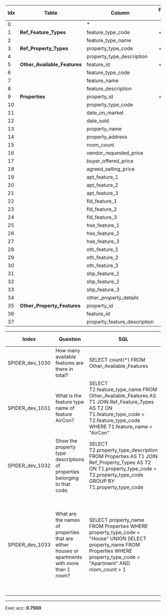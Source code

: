  | Idx | Table      | Column | Primary Key | Foreign Key | 
 | ----------- | ----------- | ----------- | ----------- | ----------- | 
  | 0 |  | * |   |   | 
 | 1 | **Ref_Feature_Types** | feature_type_code | + |   | 
 | 2 |   | feature_type_name |   |   | 
 | 3 | **Ref_Property_Types** | property_type_code | + |   | 
 | 4 |   | property_type_description |   |   | 
 | 5 | **Other_Available_Features** | feature_id | + |   | 
 | 6 |   | feature_type_code |   | --> 1 | 
 | 7 |   | feature_name |   |   | 
 | 8 |   | feature_description |   |   | 
 | 9 | **Properties** | property_id | + |   | 
 | 10 |   | property_type_code |   | --> 3 | 
 | 11 |   | date_on_market |   |   | 
 | 12 |   | date_sold |   |   | 
 | 13 |   | property_name |   |   | 
 | 14 |   | property_address |   |   | 
 | 15 |   | room_count |   |   | 
 | 16 |   | vendor_requested_price |   |   | 
 | 17 |   | buyer_offered_price |   |   | 
 | 18 |   | agreed_selling_price |   |   | 
 | 19 |   | apt_feature_1 |   |   | 
 | 20 |   | apt_feature_2 |   |   | 
 | 21 |   | apt_feature_3 |   |   | 
 | 22 |   | fld_feature_1 |   |   | 
 | 23 |   | fld_feature_2 |   |   | 
 | 24 |   | fld_feature_3 |   |   | 
 | 25 |   | hse_feature_1 |   |   | 
 | 26 |   | hse_feature_2 |   |   | 
 | 27 |   | hse_feature_3 |   |   | 
 | 28 |   | oth_feature_1 |   |   | 
 | 29 |   | oth_feature_2 |   |   | 
 | 30 |   | oth_feature_3 |   |   | 
 | 31 |   | shp_feature_1 |   |   | 
 | 32 |   | shp_feature_2 |   |   | 
 | 33 |   | shp_feature_3 |   |   | 
 | 34 |   | other_property_details |   |   | 
 | 35 | **Other_Property_Features** | property_id |   | --> 9 | 
 | 36 |   | feature_id |   | --> 5 | 
 | 37 |   | property_feature_description |   |   | 
 
  | Index | Question  | SQL | gold QDMR | pred QDMR | Exec | SQL hardness |
  | ----------- | ----------- | ----------- |  ----------- | ----------- | ----------- | ----------- | 
 | SPIDER_dev_1030 | How many available features are there in total? | SELECT count(*) FROM Other_Available_Features |  | 1. SELECT[tbl:​Other_Available_Features] <br>2. COMPARATIVE[#1, #1, None] <br>3. AGGREGATE[count, #2] <br> | + | easy | 
  | SPIDER_dev_1031 | What is the feature type name of feature AirCon? | SELECT T2.feature_type_name FROM Other_Available_Features AS T1 JOIN Ref_Feature_Types AS T2 ON T1.feature_type_code  =  T2.feature_type_code WHERE T1.feature_name  =  "AirCon" |  | 1. SELECT[val:​Other_Available_Features:​feature_name:​AirCon] <br>2. PROJECT[col:​Ref_Feature_Types:​feature_type_name, #1] <br> | + | medium | 
  | SPIDER_dev_1032 | Show the property type descriptions of properties belonging to that code. | SELECT T2.property_type_description FROM Properties AS T1 JOIN Ref_Property_Types AS T2 ON T1.property_type_code  =  T2.property_type_code GROUP BY T1.property_type_code |  | 1. SELECT[tbl:​Ref_Property_Types] <br>2. PROJECT[col:​Ref_Property_Types:​property_type_description, #1] <br> | + | medium | 
  | SPIDER_dev_1033 | What are the names of properties that are either houses or apartments with more than 1 room? | SELECT property_name FROM Properties WHERE property_type_code  =  "House" UNION SELECT property_name FROM Properties WHERE property_type_code  =  "Apartment" AND room_count  >  1 |  | 1. SELECT[tbl:​Properties] <br>2. PROJECT[col:​Properties:​room_count, #1] <br>3. GROUP[sum, #2, #1] <br>4. COMPARATIVE[#1, #3, comparative:​>:​House:​col:​Properties:​property_type_code] <br>5. COMPARATIVE[#1, #3, comparative:​>:​1:​col:​Properties:​room_count] <br>6. UNION[#4, #5] <br>7. PROJECT[col:​Properties:​property_name, #6] <br> | - | hard | 
 ***
 Exec acc: **0.7500**
